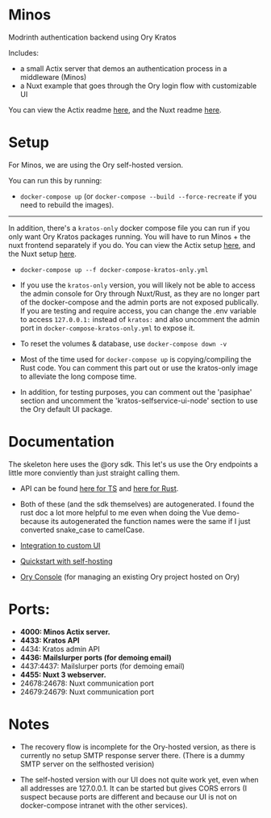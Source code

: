 # Minos
Modrinth authentication backend using Ory Kratos

Includes:
- a small Actix server that demos an authentication process in a middleware (Minos)
- a Nuxt example that goes through the Ory login flow with customizable UI

You can view the Actix readme [here](minos/README.md), and the Nuxt readme [here](nuxt-3-example/README.md).

# Setup



For Minos, we are using the Ory self-hosted version.

You can run this by running:

- `docker-compose up` (or `docker-compose --build --force-recreate` if you need to rebuild the images).

--- 

In addition, there's a `kratos-only` docker compose file you can run if you only want Ory Kratos packages running. You will have to run Minos + the nuxt frontend separately if you do. You can view the Actix setup [here](minos/README.md), and the Nuxt setup [here](nuxt-3-example/README.md).

- `docker-compose up --f docker-compose-kratos-only.yml`

- If you use the `kratos-only` version, you will likely not be able to access the admin console for Ory through Nuxt/Rust, as they are no longer part of the docker-compose and the admin ports are not exposed publically. If you are testing and require access, you can change the .env variable to access `127.0.0.1:` instead of `kratos:` and also uncomment the admin port in `docker-compose-kratos-only.yml` to expose it.

- To reset the volumes & database, use `docker-compose down -v`

- Most of the time used for `docker-compose up` is copying/compiling the Rust code. You can comment this part out or use the kratos-only image to alleviate the long compose time.

- In addition, for testing purposes, you can comment out the 'pasiphae' section and uncomment the 'kratos-selfservice-ui-node' section to use the Ory default UI package.


# Documentation

The skeleton here uses the @ory sdk. This let's us use the Ory endpoints a little more conviently than just straight calling them.
- API can be found [here for TS](https://github.com/ory/sdk/tree/master/clients/client/typescript) and [here for Rust](https://github.com/ory/sdk/blob/master/clients/client/rust/docs/FrontendApi.md#update_settings_flow).
- Both of these (and the sdk themselves) are autogenerated. I found the rust doc a lot more helpful to me even when doing the Vue demo- because its autogenerated the function names were the same if I just converted snake_case to camelCase.

- [Integration to custom UI](https://www.ory.sh/docs/kratos/bring-your-own-ui/custom-ui-basic-integration)

- [Quickstart with self-hosting](https://www.ory.sh/docs/kratos/quickstart)

- [Ory Console](https://console.ory.sh/) (for managing an existing Ory project hosted on Ory)



# Ports:

- **4000: Minos Actix server.**
- **4433: Kratos API**
- 4434: Kratos admin API
- **4436: Mailslurper ports (for demoing email)**
- 4437:4437: Mailslurper ports (for demoing email)
- **4455: Nuxt 3 webserver.**
- 24678:24678: Nuxt communication port
- 24679:24679: Nuxt communication port


# Notes

- The recovery flow is incomplete for the Ory-hosted version, as there is currently no setup SMTP response server there. (There is a dummy SMTP server on the selfhosted verision)

- The self-hosted version with our UI does not quite work yet, even when all addresses are 127.0.0.1. It can be started but gives CORS errors (I suspect because ports are different and because our UI is not on docker-compose intranet with the other services).